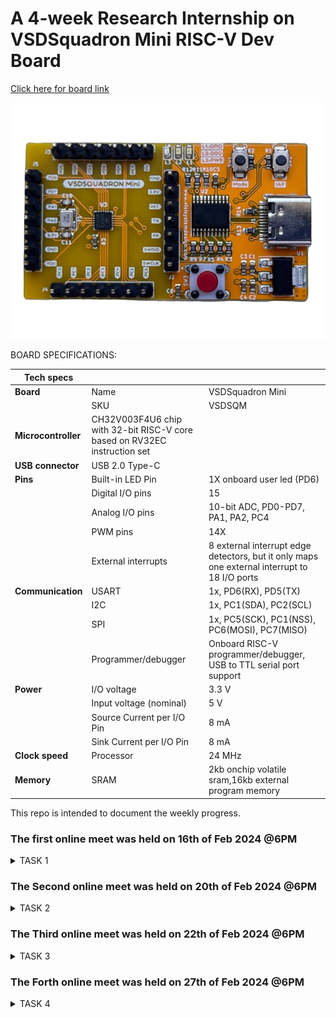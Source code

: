 # A 4-week Research Internship on VSDSquadron Mini RISC-V Dev Board

[Click here for board link](https://www.vlsisystemdesign.com/vsdsquadronmini/)




![VSd_Board](image1.png)

BOARD SPECIFICATIONS:

| Tech specs   |   |    |
|------------|------------|------------|
| **Board** | Name     | VSDSquadron Mini    |
|      | SKU    | VSDSQM    |
| **Microcontroller**    | CH32V003F4U6 chip with 32-bit RISC-V core based on RV32EC instruction set    |     |
| **USB connector** | USB 2.0 Type-C    |     |
| **Pins**     | Built-in LED Pin     | 1X onboard user led (PD6)     |
|      | Digital I/O pins     | 15     |
|      | Analog I/O pins     | 10-bit ADC, PD0-PD7, PA1, PA2, PC4     |
|      | PWM pins     | 14X     |
|      | External interrupts     | 	8 external interrupt edge detectors, but it only maps one external interrupt to 18 I/O ports     |
| **Communication**     | USART     | 	1x, PD6(RX), PD5(TX)     |
|      | I2C     | 1x, PC1(SDA), PC2(SCL)    |
|      | SPI     | 1x, PC5(SCK), PC1(NSS), PC6(MOSI), PC7(MISO)     |
|      | Programmer/debugger     | Onboard RISC-V programmer/debugger, USB to TTL serial port support     |
| **Power**     | I/O voltage     | 3.3 V    |
|      | Input voltage (nominal)     | 5 V    |
|      | Source Current per I/O Pin    | 8 mA     |
|      | Sink Current per I/O Pin     | 8 mA     |
| **Clock speed**     | Processor    | 24 MHz     |
| **Memory**     | SRAM     | 2kb onchip volatile sram,16kb external program memory     |
   

This repo is intended to document the weekly progress.

### The first online meet was held on 16th of Feb 2024 @6PM

<details>
    <summary> TASK 1 </summary>
 
1) install Yosys 

2) install iverilog 

3) install gtkwave

### CLONING RISC-V GNU TOOLCHAIN

## To install git 
```sudo apt install git-all```   

 *make sure to install the dependencies*
![git_all](i1-1.jpg)



### INSTALLING YOSYS, IVERILOG & GTKWAVE.

### 1.YOSYS


```git clone https://github.com/YosysHQ/yosys.git```
![git_clone](a1.jpg)
```cd yosys``` 

```sudo apt install make```
![sudo_apt](a2.jpg)
```sudo apt-get install build-essential clang bison flex \libreadline-dev gawk tcl-dev libffi-dev git \ graphviz xdot pkg-config python3 libboost-system-dev\libboost-python-dev libboost-filesystem-dev zlib1g-dev```

```make config-gcc```

```make``` 

```sudo make install```
![make_install](a3.jpg)


### 2.iVerilog
*installing iVerilog*

```sudo apt update```

```sudo apt-get install iverilog```
![iVerilog](a4.jpg)

### 3.GTkWave
*installing GTkWave*

``` sudo apt-get install gtkwave ```

![gtkwave](a5.jpg)
</details>

### The Second online meet was held on 20th of Feb 2024 @6PM

<details>
    <summary> TASK 2 </summary>

### To identify Input ports, input waveforms, output ports and output waveforms of the design.

### Objective:
*The objective here is to design Vending Machine Controller which accepts money inputs(i and j) in any sequence and delivers the products when the required amount has been deposited and gives back the change. Here an additional facility is provided to the user. It is possible to withdraw the deposited money in between if the customer wishes so by pressing a push button(pu).*

### *Column of I/O Elements:*

| Sl.No   | Name of the Pin  | Direction  | Width | Description |
|------------|------------|------------|--------|-----|
| 1. | Product_Out     | Output     |1|Product|
| 2.     | Coin_In    | Input     | 2 |  Only two Coins |
|      |     |      |  | Rs.1 and Rs.2|
| 3.     | Clk     | Input     | 1 | Clock Signal|
| 4.     | Coin_Out   | Output     | 2 |  Only two Coins |
|      |     |      |  | Rs.1 and Rs.2|
| 5.     | Rst    | Input     | 1 | Reset Signal|
| 6.     | En    | Input     | 1 | Enable Signal|



###  *Block Diagram of Vending Machine:*

![vending machine block diagram](<vending machine block diagram.jpg>)

### *Specifications:*

1. Price of the product =Rs.3
2. Possible money inputs =Rs.2 & Rs.1
3. Product to be delivered when Rs.3 or Rs.4 is reached.
4. A push button is there (pu) which indicates the cancellation of transaction and the return of the amount deposited.



</details>    

### The Third online meet was held on 22th of Feb 2024 @6PM

<details>
    <summary> TASK 3 </summary>

*Cloning my github repositories:*    
```git clone https://github.com/sujankumarsj/VSD.git```

![git_clone](<git clone sujan.jpg>)

*Simulating iverilog by taking files from the folder verilog_code* 
```cd VSD```

```cd verilog_code```

```iverilog vend.v tb_vend.v```


*Generating dump_file*

```./a.out```

![dumpfile](dumpfile.jpg)

*To get I/O waveform*

```gtkwave dumpfile.vcd```

![gtkwave](gtkwave.jpg)

### Wave Forms:
###  *Input Waveform:*

![input waveform1](<in wave.jpg>)

###  *Output Waveform:*

![output waveform](<op wave.jpg>)

</details> 

### The Forth online meet was held on 27th of Feb 2024 @6PM

<details>
    <summary> TASK 4 </summary>

*Invoking yosys inside verilog_code file:* 

```yosys```

![invoke yosys](yosys.jpg)

*Reading the Library:*    

```read_liberty -lib /home/sujankumarsj/VSD/lib/sky130_fd_sc_hd__tt_025C_1v80.lib```

*Reading the Design:*    

```read_verilog vend.v```

*Specifying the module that we are synthesizing:*    

```synth -top vend```

![liberty to synth](synthesis.jpg)

*To generate the netlist:*    

```abc -liberty /home/sujankumarsj/VSD/lib/sky130_fd_sc_hd__tt_025C_1v80.lib```

![abc -liberty](<generating netlist.jpg>)

*To see the graphical version of the logic:*    

```show```

![graphical version](<graphical version.jpg>)

*To write the netlist:*    

```write_verilog vend_netlist.v```

![write_verilog](write_verilog.jpg)

*Using the switch '-noattr' to get the simplified version of netlist file:*    

```write_verilog -noattr vend_netlist.v```

*To open the netlist:*    

```!gvim vend_netlist.v```

![open netlist](<netlist file.jpg>)


*Opening the netlist file:*


![net1](net1.jpg)

![net2](net2.jpg)

![net3](net3.jpg)

![net4](net4.jpg)

![net5](net5.jpg)

*To check whether the netlist will match with the Design:*

```iverilog vend_netlist.v tb_vend.v```

```./a.out```

```gtkwave dumpfile.vcd```

![final](final.jpg)

*Netlist waveform*

![netlist wave](<netlist wave.jpg>)
</details>     